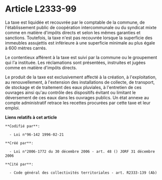 # Article L2333-99

La taxe est liquidée et recouvrée par le comptable de la commune, de l'établissement public de coopération intercommunale ou
du syndicat mixte comme en matière d'impôts directs et selon les mêmes garanties et sanctions. Toutefois, la taxe n'est pas
recouvrée lorsque la superficie des immeubles assujettis est inférieure à une superficie minimale au plus égale à 600 mètres
carrés.

Le contentieux afférent à la taxe est suivi par la commune ou le groupement qui l'a instituée. Les réclamations sont
présentées, instruites et jugées comme en matière d'impôts directs.

Le produit de la taxe est exclusivement affecté à la création, à l'exploitation, au renouvellement, à l'extension des
installations de collecte, de transport, de stockage et de traitement des eaux pluviales, à l'entretien de ces ouvrages ainsi
qu'au contrôle des dispositifs évitant ou limitant le déversement de ces eaux dans les ouvrages publics. Un état annexe au
compte administratif retrace les recettes procurées par cette taxe et leur emploi.

**Liens relatifs à cet article**

	**Codifié par**:

	  - Loi n°96-142 1996-02-21

	**Créé par**:

	  - Loi n°2006-1772 du 30 décembre 2006 - art. 48 () JORF 31 décembre 2006

	**Cité par**:

	  - Code général des collectivités territoriales - art. R2333-139 (Ab)
